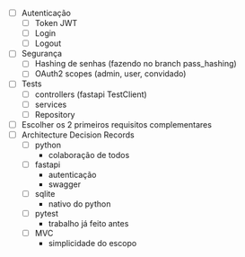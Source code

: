 - [ ] Autenticação
  - [ ] Token JWT
  - [ ] Login
  - [ ] Logout
- [ ] Segurança
  - [ ] Hashing de senhas (fazendo no branch pass_hashing)
  - [ ] OAuth2 scopes (admin, user, convidado)
- [ ] Tests
  - [ ] controllers (fastapi TestClient)
  - [ ] services 
  - [ ] Repository
- [ ] Escolher os 2 primeiros requisitos complementares
- [ ] Architecture Decision Records
  - [ ] python
    - colaboração de todos
  - [ ] fastapi
    - autenticação
    - swagger
  - [ ] sqlite
    - nativo do python
  - [ ] pytest
    - trabalho já feito antes
  - [ ] MVC
    - simplicidade do escopo